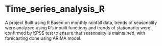 # Time_series_analysis_R


 A project Built using R Based on monthly rainfall data, trends of seasonality were analyzed using R’s inbuilt functions and trends of stationarity were confirmed by KPSS test to ensure that seasonality is maintained, with forecasting done using ARIMA model.
